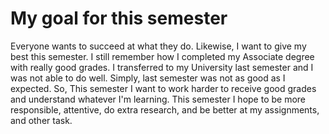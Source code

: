 <h1>My goal for this semester</h1>
<p>Everyone wants to succeed at what they do. Likewise, I want to give my best this semester. I still remember how I completed my Associate degree with really good grades. I transferred to my University last semester and I was not able to do well. Simply, last semester was not as good as I expected. So, This semester I want to work harder to receive good grades and understand whatever I'm learning. This semester I hope to be more responsible, attentive, do extra research, and be better at my assignments, and other task.</p>
